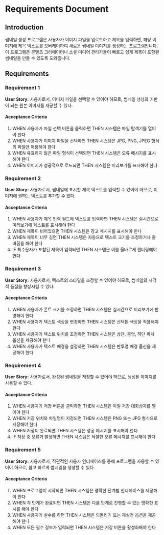 # Requirements Document

## Introduction

썸네일 생성 프로그램은 사용자가 이미지 파일을 업로드하고 제목을 입력하면, 해당 이미지에 제목 텍스트를 오버레이하여 새로운 썸네일 이미지를 생성하는 프로그램입니다. 이 프로그램은 콘텐츠 크리에이터나 소셜 미디어 관리자들이 빠르고 쉽게 제목이 포함된 썸네일을 만들 수 있도록 도와줍니다.

## Requirements

### Requirement 1

**User Story:** 사용자로서, 이미지 파일을 선택할 수 있어야 하므로, 썸네일 생성의 기반이 되는 원본 이미지를 제공할 수 있다.

#### Acceptance Criteria

1. WHEN 사용자가 파일 선택 버튼을 클릭하면 THEN 시스템은 파일 탐색기를 열어야 한다
2. WHEN 사용자가 이미지 파일을 선택하면 THEN 시스템은 JPG, PNG, JPEG 형식의 파일만 허용해야 한다
3. WHEN 유효하지 않은 파일 형식이 선택되면 THEN 시스템은 오류 메시지를 표시해야 한다
4. WHEN 이미지가 성공적으로 로드되면 THEN 시스템은 미리보기를 표시해야 한다

### Requirement 2

**User Story:** 사용자로서, 썸네일에 표시할 제목 텍스트를 입력할 수 있어야 하므로, 이미지에 원하는 텍스트를 추가할 수 있다.

#### Acceptance Criteria

1. WHEN 사용자가 제목 입력 필드에 텍스트를 입력하면 THEN 시스템은 실시간으로 미리보기에 텍스트를 표시해야 한다
2. WHEN 제목이 비어있으면 THEN 시스템은 경고 메시지를 표시해야 한다
3. WHEN 제목이 너무 길면 THEN 시스템은 자동으로 텍스트 크기를 조정하거나 줄바꿈을 해야 한다
4. IF 특수문자가 포함된 제목이 입력되면 THEN 시스템은 이를 올바르게 렌더링해야 한다

### Requirement 3

**User Story:** 사용자로서, 텍스트의 스타일을 조정할 수 있어야 하므로, 썸네일의 시각적 품질을 향상시킬 수 있다.

#### Acceptance Criteria

1. WHEN 사용자가 폰트 크기를 조정하면 THEN 시스템은 실시간으로 미리보기에 반영해야 한다
2. WHEN 사용자가 텍스트 색상을 변경하면 THEN 시스템은 선택된 색상을 적용해야 한다
3. WHEN 사용자가 텍스트 위치를 조정하면 THEN 시스템은 상단, 중앙, 하단 위치 옵션을 제공해야 한다
4. WHEN 사용자가 텍스트 배경을 설정하면 THEN 시스템은 반투명 배경 옵션을 제공해야 한다

### Requirement 4

**User Story:** 사용자로서, 완성된 썸네일을 저장할 수 있어야 하므로, 생성된 이미지를 사용할 수 있다.

#### Acceptance Criteria

1. WHEN 사용자가 저장 버튼을 클릭하면 THEN 시스템은 파일 저장 대화상자를 열어야 한다
2. WHEN 저장 위치와 파일명이 지정되면 THEN 시스템은 PNG 또는 JPG 형식으로 저장해야 한다
3. WHEN 저장이 완료되면 THEN 시스템은 성공 메시지를 표시해야 한다
4. IF 저장 중 오류가 발생하면 THEN 시스템은 적절한 오류 메시지를 표시해야 한다

### Requirement 5

**User Story:** 사용자로서, 직관적인 사용자 인터페이스를 통해 프로그램을 사용할 수 있어야 하므로, 쉽고 빠르게 썸네일을 생성할 수 있다.

#### Acceptance Criteria

1. WHEN 프로그램이 시작되면 THEN 시스템은 명확한 단계별 인터페이스를 제공해야 한다
2. WHEN 각 단계가 완료되면 THEN 시스템은 다음 단계로 진행할 수 있는 명확한 표시를 해야 한다
3. WHEN 사용자가 실수를 하면 THEN 시스템은 되돌리기 또는 재설정 옵션을 제공해야 한다
4. WHEN 모든 필수 정보가 입력되면 THEN 시스템은 저장 버튼을 활성화해야 한다